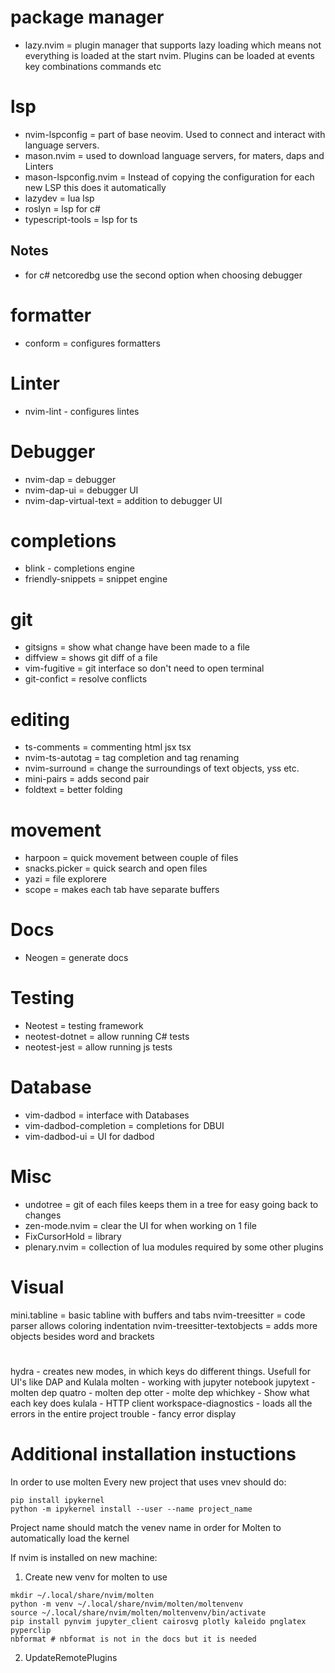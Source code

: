 # package manager
* lazy.nvim = plugin manager that supports lazy loading which means not everything
    is loaded at the start nvim. Plugins can be loaded at events key combinations
    commands etc
# lsp
* nvim-lspconfig = part of base neovim. Used to connect and interact with language
    servers.
* mason.nvim = used to download language servers, for maters, daps and Linters
* mason-lspconfig.nvim = Instead of copying the configuration for each new LSP
    this does it automatically
* lazydev = lua lsp
* roslyn =  lsp for c#
* typescript-tools = lsp for ts
## Notes
* for c# netcoredbg use the second option when choosing debugger

# formatter
* conform = configures formatters

# Linter
* nvim-lint - configures lintes

# Debugger
* nvim-dap = debugger
* nvim-dap-ui = debugger UI
* nvim-dap-virtual-text = addition to debugger UI

# completions
* blink - completions engine
* friendly-snippets = snippet engine

# git
* gitsigns = show what change have been made to a file
* diffview = shows git diff of a file
* vim-fugitive = git interface so don't need to open terminal
* git-confict = resolve conflicts

# editing
* ts-comments = commenting html jsx tsx
* nvim-ts-autotag = tag completion and tag renaming
* nvim-surround = change the surroundings of text objects, yss etc.
* mini-pairs = adds second pair
* foldtext = better folding

# movement
* harpoon = quick movement between couple of files
* snacks.picker = quick search and open files
* yazi = file explorere
* scope = makes each tab have separate buffers

# Docs
* Neogen = generate docs

# Testing
* Neotest = testing framework
* neotest-dotnet = allow running C# tests
* neotest-jest = allow running js tests

# Database
* vim-dadbod = interface with Databases
* vim-dadbod-completion = completions for DBUI
* vim-dadbod-ui = UI for dadbod

# Misc
* undotree = git of each files keeps them in a tree for easy going back to changes
* zen-mode.nvim = clear the UI for when working on 1 file
* FixCursorHold = library
* plenary.nvim = collection of lua modules required by some other plugins

# Visual
mini.tabline =  basic tabline with buffers and tabs
nvim-treesitter = code parser allows coloring indentation
nvim-treesitter-textobjects = adds more objects besides word and brackets 

# 
hydra - creates new modes, in which keys do different things. Usefull for UI's
    like DAP and Kulala
molten - working with jupyter notebook
jupytext - molten dep
quatro - molten dep
otter - molte dep
whichkey - Show what each key does
kulala - HTTP client
workspace-diagnostics - loads all the errors in the entire project
trouble - fancy error display

# Additional installation instuctions
In order to use molten
Every new project that uses vnev should do:
```
pip install ipykernel
python -m ipykernel install --user --name project_name
```
Project name should match the venev name in order for Molten to automatically
load the kernel

If nvim is installed on new machine:
1. Create new venv for molten to use
```
mkdir ~/.local/share/nvim/molten
python -m venv ~/.local/share/nvim/molten/moltenvenv
source ~/.local/share/nvim/molten/moltenvenv/bin/activate
pip install pynvim jupyter_client cairosvg plotly kaleido pnglatex pyperclip
nbformat # nbformat is not in the docs but it is needed
```
2. UpdateRemotePlugins
